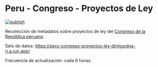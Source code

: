 # Peru - Congreso - Proyectos de Ley

[![publish](https://github.com/jeqo/congreso-proyecto-ley/actions/workflows/main.yml/badge.svg)](https://github.com/jeqo/congreso-proyecto-ley/actions/workflows/main.yml)

Recolección de metadatos sobre proyectos de ley del [Congreso de la República peruano](https://wb2server.congreso.gob.pe/spley-portal/#/expediente/search).

Sets de datos: https://peru-congreso-proyectos-ley-dtnlgurdna-rj.a.run.app/

Frecuencia de actualización: cada 6 horas.
